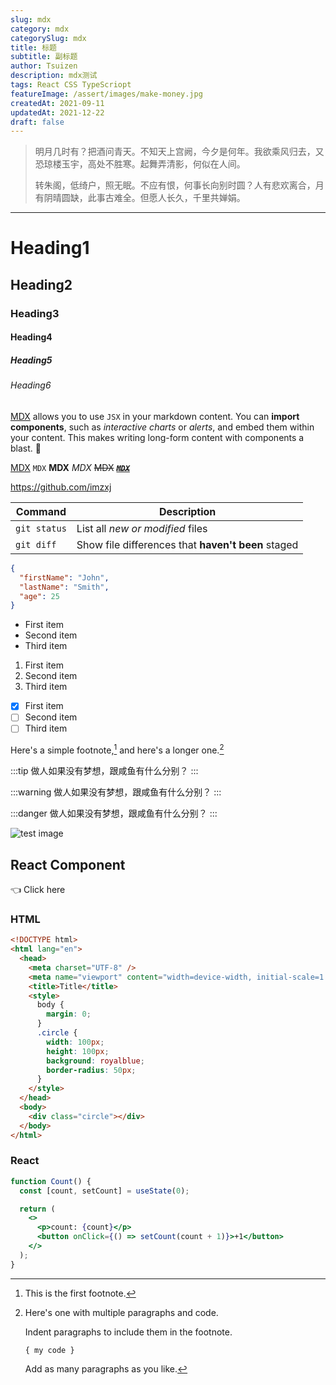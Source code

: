 ```yaml
---
slug: mdx
category: mdx
categorySlug: mdx
title: 标题
subtitle: 副标题
author: Tsuizen
description: mdx测试
tags: React CSS TypeScriopt
featureImage: /assert/images/make-money.jpg
createdAt: 2021-09-11
updatedAt: 2021-12-22
draft: false
---
```


> 明月几时有？把酒问青天。不知天上宫阙，今夕是何年。我欲乘风归去，又恐琼楼玉宇，高处不胜寒。起舞弄清影，何似在人间。
>
> 转朱阁，低绮户，照无眠。不应有恨，何事长向别时圆？人有悲欢离合，月有阴晴圆缺，此事古难全。但愿人长久，千里共婵娟。

---

# Heading1

## Heading2

### Heading3

#### Heading4

##### Heading5

###### Heading6

[MDX](https://mdxjs.com) allows you to use `JSX` in your markdown content. You can **import components**, such as _interactive charts_ or _alerts_, and embed them within your content. This makes writing long-form content with components a blast. 🚀

[MDX](https://mdxjs.com) `MDX` **MDX** _MDX_ ~~MDX~~ ~~_**[`MDX`](https://mdxjs.com)**_~~

https://github.com/imzxj

| Command      | Description                                        |
| ------------ | -------------------------------------------------- |
| `git status` | List all _new or modified_ files                   |
| `git diff`   | Show file differences that **haven't been** staged |

```json
{
  "firstName": "John",
  "lastName": "Smith",
  "age": 25
}
```

- First item
- Second item
- Third item

1. First item
2. Second item
3. Third item

- [x] First item
- [ ] Second item
- [ ] Third item

Here's a simple footnote,[^1] and here's a longer one.[^bignote]

[^1]: This is the first footnote.
[^bignote]: Here's one with multiple paragraphs and code.

    Indent paragraphs to include them in the footnote.

    `{ my code }`

    Add as many paragraphs as you like.

:::tip 做人如果没有梦想，跟咸鱼有什么分别？ :::

:::warning 做人如果没有梦想，跟咸鱼有什么分别？ :::

:::danger 做人如果没有梦想，跟咸鱼有什么分别？ :::

![test image](/images/mdx-test.webp)

## React Component

<div
  style={{
    display: 'flex',
    alignItems: 'center',
    justifyContent: 'center',
    margin: '5rem 0px',
    gap: 15,
  }}
>
  
  <span>👈 Click here</span>
</div>

### HTML

```html live
<!DOCTYPE html>
<html lang="en">
  <head>
    <meta charset="UTF-8" />
    <meta name="viewport" content="width=device-width, initial-scale=1.0" />
    <title>Title</title>
    <style>
      body {
        margin: 0;
      }
      .circle {
        width: 100px;
        height: 100px;
        background: royalblue;
        border-radius: 50px;
      }
    </style>
  </head>
  <body>
    <div class="circle"></div>
  </body>
</html>
```

### React

```jsx live
function Count() {
  const [count, setCount] = useState(0);

  return (
    <>
      <p>count: {count}</p>
      <button onClick={() => setCount(count + 1)}>+1</button>
    </>
  );
}
```
